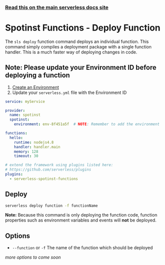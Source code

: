 <!--
title: Serverless Framework Commands - Spotinst Functions - Deploy Function
menuText: deploy function
menuOrder: 6
description: Deploy your Spotinst Functions quickly without cloudformation
layout: Doc
-->

<!-- DOCS-SITE-LINK:START automatically generated  -->
### [Read this on the main serverless docs site](https://www.serverless.com/framework/docs/providers/spotinst/cli-reference/deploy-function)
<!-- DOCS-SITE-LINK:END -->

# Spotinst Functions - Deploy Function

The `sls deploy` function command deploys an individual function. This command simply compiles a deployment package with a single function handler. This is a much faster way of deploying changes in code.

## Note: Please update your Environment ID before deploying a function

 1. [Create an Environment](https://console.spotinst.com/functions)
 2. Update your `serverless.yml` file with the Environment ID

```yml
service: myService

provider:
  name: spotinst
  spotinst:
    environment: env-8f451a5f  # NOTE: Remember to add the environment ID

functions:
  hello:
    runtime: nodejs4.8
    handler: handler.main
    memory: 128
    timeout: 30

# extend the framework using plugins listed here:
# https://github.com/serverless/plugins
plugins:
  - serverless-spotinst-functions
```

## Deploy

```bash
serverless deploy function -f functionName
```

**Note:** Because this command is only deploying the function code, function
properties such as environment variables and events will **not** be deployed.


## Options
- `--function` or `-f` The name of the function which should be deployed

*more options to come soon*
